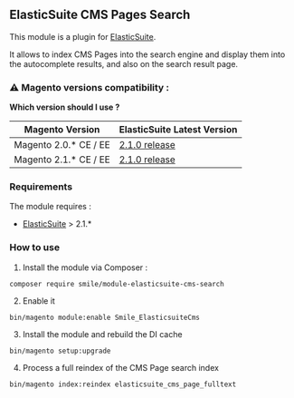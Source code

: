 ## ElasticSuite CMS Pages Search

This module is a plugin for [ElasticSuite](https://github.com/Smile-SA/elasticsuite).

It allows to index CMS Pages into the search engine and display them into the autocomplete results, and also on the search result page.

### ⚠️ Magento versions compatibility :

**Which version should I use ?**

Magento Version         | ElasticSuite Latest Version
------------------------|------------------------------------------------------------------------
Magento 2.0.* CE / EE   |[2.1.0 release](https://github.com/Smile-SA/module-elasticsuite-cms-search/releases/tag/2.1.0)
Magento 2.1.* CE / EE   |[2.1.0 release](https://github.com/Smile-SA/module-elasticsuite-cms-search/releases/tag/2.0.0)

### Requirements

The module requires :

- [ElasticSuite](https://github.com/Smile-SA/elasticsuite) > 2.1.*

### How to use

1. Install the module via Composer :

``` composer require smile/module-elasticsuite-cms-search ```

2. Enable it

``` bin/magento module:enable Smile_ElasticsuiteCms ```

3. Install the module and rebuild the DI cache

``` bin/magento setup:upgrade ```

4. Process a full reindex of the CMS Page search index

``` bin/magento index:reindex elasticsuite_cms_page_fulltext ```

